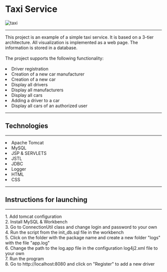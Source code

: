 # Taxi Service
![taxi](https://www.labparlamento.it/wp-content/uploads/2017/02/TAXI.jpg)
<hr>
This project is an example of a simple taxi service. It is based on a 3-tier architecture. All visualization is implemented as a web page. The information is stored in a database.<br><br> 
The project supports the following functionality: <br><br>
<li>Driver registration</li>
<li>Creation of a new car manufacturer</li>
<li>Creation of a new car</li>
<li>Display all drivers</li>
<li>Display all manufacturers</li>
<li>Display all cars</li>
<li>Adding a driver to a car</li>
<li>Display all cars of an authorized user</li>
<hr>

## Technologies
<hr>
<li>Apache Tomcat</li>
<li>MySQL</li>
<li>JSP & SERVLETS</li>
<li>JSTL</li>
<li>JDBC</li>
<li>Logger</li>
<li>HTML</li>
<li>CSS</li>
<hr>

## Instructions for launching
<hr>
1. Add tomcat configuration <br>
2. Install MySQL & Workbench <br>
3. Go to ConnectionUtil class and change login and password to your own <br>
4. Run the script from the init_db.sql file in the workbench <br>
5. Click on the folder with the package name and create a new folder "logs" with the file "app.log" <br>
6. Change the path to the log.app file in the configuration log4j2.xml file to your own <br>
7. Run the program <br>
8. Go to http://localhost:8080 and click on "Register" to add a new driver
